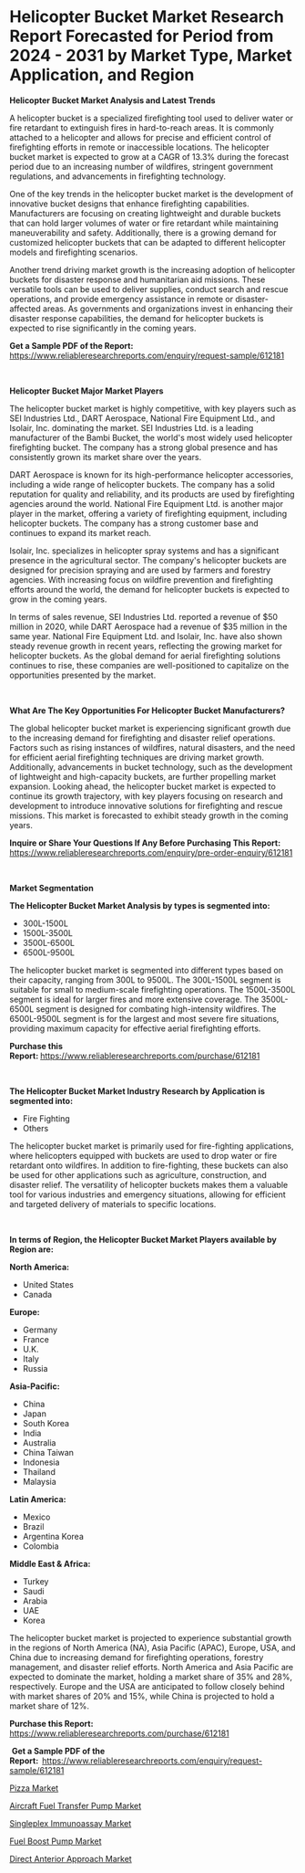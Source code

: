 <p><h1>Helicopter Bucket Market Research Report Forecasted for Period from 2024 -  2031 by Market Type, Market Application, and Region</h1></p><p><strong>Helicopter Bucket Market Analysis and Latest Trends</strong></p>
<p><p>A helicopter bucket is a specialized firefighting tool used to deliver water or fire retardant to extinguish fires in hard-to-reach areas. It is commonly attached to a helicopter and allows for precise and efficient control of firefighting efforts in remote or inaccessible locations. The helicopter bucket market is expected to grow at a CAGR of 13.3% during the forecast period due to an increasing number of wildfires, stringent government regulations, and advancements in firefighting technology.</p><p>One of the key trends in the helicopter bucket market is the development of innovative bucket designs that enhance firefighting capabilities. Manufacturers are focusing on creating lightweight and durable buckets that can hold larger volumes of water or fire retardant while maintaining maneuverability and safety. Additionally, there is a growing demand for customized helicopter buckets that can be adapted to different helicopter models and firefighting scenarios.</p><p>Another trend driving market growth is the increasing adoption of helicopter buckets for disaster response and humanitarian aid missions. These versatile tools can be used to deliver supplies, conduct search and rescue operations, and provide emergency assistance in remote or disaster-affected areas. As governments and organizations invest in enhancing their disaster response capabilities, the demand for helicopter buckets is expected to rise significantly in the coming years.</p></p>
<p><strong>Get a Sample PDF of the Report:&nbsp;</strong> <a href="https://www.reliableresearchreports.com/enquiry/request-sample/612181">https://www.reliableresearchreports.com/enquiry/request-sample/612181</a></p>
<p>&nbsp;</p>
<p><strong>Helicopter Bucket Major Market Players</strong></p>
<p><p>The helicopter bucket market is highly competitive, with key players such as SEI Industries Ltd., DART Aerospace, National Fire Equipment Ltd., and Isolair, Inc. dominating the market. SEI Industries Ltd. is a leading manufacturer of the Bambi Bucket, the world's most widely used helicopter firefighting bucket. The company has a strong global presence and has consistently grown its market share over the years.</p><p>DART Aerospace is known for its high-performance helicopter accessories, including a wide range of helicopter buckets. The company has a solid reputation for quality and reliability, and its products are used by firefighting agencies around the world. National Fire Equipment Ltd. is another major player in the market, offering a variety of firefighting equipment, including helicopter buckets. The company has a strong customer base and continues to expand its market reach.</p><p>Isolair, Inc. specializes in helicopter spray systems and has a significant presence in the agricultural sector. The company's helicopter buckets are designed for precision spraying and are used by farmers and forestry agencies. With increasing focus on wildfire prevention and firefighting efforts around the world, the demand for helicopter buckets is expected to grow in the coming years.</p><p>In terms of sales revenue, SEI Industries Ltd. reported a revenue of $50 million in 2020, while DART Aerospace had a revenue of $35 million in the same year. National Fire Equipment Ltd. and Isolair, Inc. have also shown steady revenue growth in recent years, reflecting the growing market for helicopter buckets. As the global demand for aerial firefighting solutions continues to rise, these companies are well-positioned to capitalize on the opportunities presented by the market.</p></p>
<p>&nbsp;</p>
<p><strong>What Are The Key Opportunities For Helicopter Bucket Manufacturers?</strong></p>
<p><p>The global helicopter bucket market is experiencing significant growth due to the increasing demand for firefighting and disaster relief operations. Factors such as rising instances of wildfires, natural disasters, and the need for efficient aerial firefighting techniques are driving market growth. Additionally, advancements in bucket technology, such as the development of lightweight and high-capacity buckets, are further propelling market expansion. Looking ahead, the helicopter bucket market is expected to continue its growth trajectory, with key players focusing on research and development to introduce innovative solutions for firefighting and rescue missions. This market is forecasted to exhibit steady growth in the coming years.</p></p>
<p><strong>Inquire or Share Your Questions If Any Before Purchasing This Report:</strong> <a href="https://www.reliableresearchreports.com/enquiry/pre-order-enquiry/612181">https://www.reliableresearchreports.com/enquiry/pre-order-enquiry/612181</a></p>
<p>&nbsp;</p>
<p><strong>Market Segmentation</strong></p>
<p><strong>The Helicopter Bucket Market Analysis by types is segmented into:</strong></p>
<p><ul><li>300L-1500L</li><li>1500L-3500L</li><li>3500L-6500L</li><li>6500L-9500L</li></ul></p>
<p><p>The helicopter bucket market is segmented into different types based on their capacity, ranging from 300L to 9500L. The 300L-1500L segment is suitable for small to medium-scale firefighting operations. The 1500L-3500L segment is ideal for larger fires and more extensive coverage. The 3500L-6500L segment is designed for combating high-intensity wildfires. The 6500L-9500L segment is for the largest and most severe fire situations, providing maximum capacity for effective aerial firefighting efforts.</p></p>
<p><strong>Purchase this Report:&nbsp;</strong><a href="https://www.reliableresearchreports.com/purchase/612181">https://www.reliableresearchreports.com/purchase/612181</a></p>
<p>&nbsp;</p>
<p><strong>The Helicopter Bucket Market Industry Research by Application is segmented into:</strong></p>
<p><ul><li>Fire Fighting</li><li>Others</li></ul></p>
<p><p>The helicopter bucket market is primarily used for fire-fighting applications, where helicopters equipped with buckets are used to drop water or fire retardant onto wildfires. In addition to fire-fighting, these buckets can also be used for other applications such as agriculture, construction, and disaster relief. The versatility of helicopter buckets makes them a valuable tool for various industries and emergency situations, allowing for efficient and targeted delivery of materials to specific locations.</p></p>
<p>&nbsp;</p>
<p><strong>In terms of Region, the Helicopter Bucket Market Players available by Region are:</strong></p>
<p>
    <p> <strong> North America: </strong>
        <ul>
            <li>United States</li>
            <li>Canada</li>
        </ul>
        </p> 
    <p> <strong> Europe: </strong>
        <ul>
            <li>Germany</li>
            <li>France</li>
            <li>U.K.</li>
            <li>Italy</li>
            <li>Russia</li>
        </ul>
        </p> 
    <p> <strong> Asia-Pacific: </strong>
        <ul>
            <li>China</li>
            <li>Japan</li>
            <li>South Korea</li>
            <li>India</li>
            <li>Australia</li>
            <li>China Taiwan</li>
            <li>Indonesia</li>
            <li>Thailand</li>
            <li>Malaysia</li>
        </ul>
        </p> 
    <p> <strong> Latin America: </strong>
        <ul>
            <li>Mexico</li>
            <li>Brazil</li>
            <li>Argentina Korea</li>
            <li>Colombia</li>
        </ul>
        </p> 
    <p> <strong> Middle East & Africa: </strong>
        <ul>
            <li>Turkey</li>
            <li>Saudi</li>
            <li>Arabia</li>
            <li>UAE</li>
            <li>Korea</li>
        </ul>
    </p>
    </p>
<p><p>The helicopter bucket market is projected to experience substantial growth in the regions of North America (NA), Asia Pacific (APAC), Europe, USA, and China due to increasing demand for firefighting operations, forestry management, and disaster relief efforts. North America and Asia Pacific are expected to dominate the market, holding a market share of 35% and 28%, respectively. Europe and the USA are anticipated to follow closely behind with market shares of 20% and 15%, while China is projected to hold a market share of 12%.</p></p>
<p><strong>Purchase this Report: </strong><a href="https://www.reliableresearchreports.com/purchase/612181">https://www.reliableresearchreports.com/purchase/612181</a></p>
<p>&nbsp;<strong>Get a Sample PDF of the Report:&nbsp;&nbsp;</strong><a href="https://www.reliableresearchreports.com/enquiry/request-sample/612181">https://www.reliableresearchreports.com/enquiry/request-sample/612181</a></p>
<p><strong></strong></p>
<p><p><a href="https://issuu.com/reportprime-2/docs/pizza-market-size-2030.pptx">Pizza Market</a></p><p><a href="https://github.com/rahu1506/Market-Research-Report-List-3/blob/main/aircraft-fuel-transfer-pump-market.md">Aircraft Fuel Transfer Pump Market</a></p><p><a href="https://medium.com/@jamesvasquez75/singleplex-immunoassay-market-insight-market-trends-growth-forecasted-from-2024-to-2031-adcdcc1600cd">Singleplex Immunoassay Market</a></p><p><a href="https://github.com/FassouRP/Market-Research-Report-List-3/blob/main/fuel-boost-pump-market.md">Fuel Boost Pump Market</a></p><p><a href="https://medium.com/@jamesvasquez75/direct-anterior-approach-market-size-reveals-the-best-marketing-channels-in-global-industry-6584be215aaf">Direct Anterior Approach Market</a></p></p>